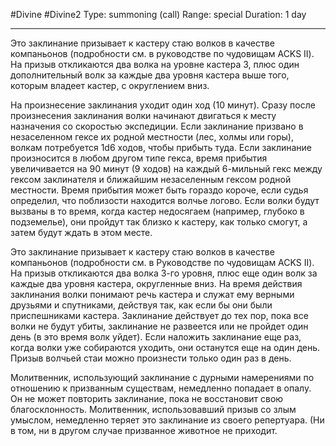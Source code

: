 #Divine #Divine2
Type: summoning (call)
Range: special
Duration: 1 day

---
Это заклинание призывает к кастеру стаю волков в качестве компаньонов (подробности см. в руководстве по чудовищам ACKS II). На призыв откликаются два волка на уровне кастера 3, плюс один дополнительный волк за каждые два уровня кастера выше того, которым владеет кастер, с округлением вниз.

На произнесение заклинания уходит один ход (10 минут). Сразу после произнесения заклинания волки начинают двигаться к месту назначения со скоростью экспедиции. Если заклинание призвано в незаселенном гексе их родной местности (лес, холмы или горы), волкам потребуется 1d6 ходов, чтобы прибыть туда. Если заклинание произносится в любом другом типе гекса, время прибытия увеличивается на 90 минут (9 ходов) на каждый 6-мильный гекс между гексом заклинателя и ближайшим незаселенным гексом родной местности. Время прибытия может быть гораздо короче, если судья определил, что поблизости находится волчье логово. Если волки будут вызваны в то время, когда кастер недосягаем (например, глубоко в подземелье), они пройдут так близко к кастеру, как только смогут, а затем будут ждать в этом месте.

Это заклинание призывает к кастеру стаю волков в качестве компаньонов (подробности см. в Руководстве по чудовищам ACKS II). На призыв откликаются два волка 3-го уровня, плюс еще один волк за каждые два уровня кастера, округленные вниз. На время действия заклинания волки понимают речь кастера и служат ему верными друзьями и спутниками, действуя так, как если бы они были приспешниками кастера. Заклинание действует до тех пор, пока все волки не будут убиты, заклинание не развеется или не пройдет один день (в это время волк уйдет). Если наложить заклинание еще раз, когда волки уже собираются уходить, они останутся еще на один день. Призыв волчьей стаи можно произнести только один раз в день.

Молитвенник, использующий заклинание с дурными намерениями по отношению к призванным существам, немедленно попадает в опалу. Он не может повторить заклинание, пока не восстановит свою благосклонность. Молитвенник, использовавший призыв со злым умыслом, немедленно теряет это заклинание из своего репертуара. (Ни в том, ни в другом случае призванное животное не приходит.